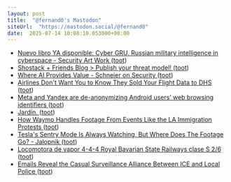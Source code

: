 ```yaml
---
layout: post
title:  "@fernand0's Mastodon"
siteUrl:  "https://mastodon.social/@fernand0"
date:  2025-07-14 10:08:10.053000+00:00
---
```

*  [Nuevo libro YA disponible: Cyber GRU. Russian military intelligence in cyberspace - Security Art Work ](https://www.securityartwork.es/2025/07/08/nuevo-libro-ya-disponible-cyber-gru-russian-military-intelligence-in-cyberspace) ([toot](https://mastodon.social/@fernand0/114851033255149377))
*  [Shostack + Friends Blog > Publish your threat model! ](https://shostack.org/blog/publish-your-threat-model) ([toot](https://mastodon.social/@fernand0/114850841980912968))
*  [Where AI Provides Value - Schneier on Security ](https://www.schneier.com/blog/archives/2025/06/where-ai-provides-value.htm) ([toot](https://mastodon.social/@fernand0/114850612344969859))
*  [Airlines Don't Want You to Know They Sold Your Flight Data to DHS ](https://www.404media.co/airlines-dont-want-you-to-know-they-sold-your-flight-data-to-dhs) ([toot](https://mastodon.social/@fernand0/114848914118412225))
*  [Meta and Yandex are de-anonymizing Android users’ web browsing identifiers ](https://arstechnica.com/security/2025/06/meta-and-yandex-are-de-anonymizing-android-users-web-browsing-identifiers) ([toot](https://mastodon.social/@fernand0/114847152860017988))
*  [Jardín. ](https://avecesunafoto.wordpress.com/2025/07/13/jardin) ([toot](https://mastodon.social/@fernand0/114847076003531918))
*  [How Waymo Handles Footage From Events Like the LA Immigration Protests ](https://www.wired.com/story/waymo-data-privacy-protests-los-angeles) ([toot](https://mastodon.social/@fernand0/114846911228122094))
*  [Tesla's Sentry Mode Is Always Watching, But Where Does The Footage Go? - Jalopnik ](https://www.jalopnik.com/1884887/tesla-sentry-mode-explained) ([toot](https://mastodon.social/@fernand0/114846709924823625))
*  [Locomotora de vapor 4-4-4 Royal Bavarian State Railways clase S 2/6 ](https://www.flickr.com/photos/fernand0/54636829930) ([toot](https://mastodon.social/@fernand0/114846647955835705))
*  [Emails Reveal the Casual Surveillance Alliance Between ICE and Local Police ](https://www.404media.co/emails-reveal-the-casual-surveillance-alliance-between-ice-and-local-police) ([toot](https://mastodon.social/@fernand0/114846296446979347))
